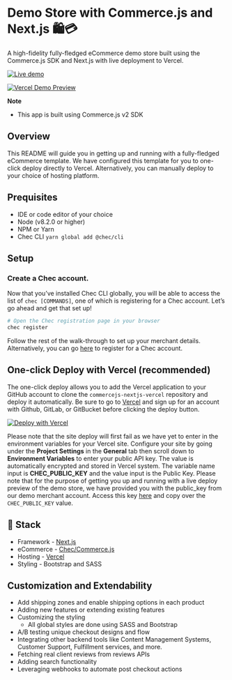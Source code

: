 # Demo Store with Commerce.js and Next.js 🛍️💳

A high-fidelity fully-fledged eCommerce demo store built using the Commerce.js SDK and Next.js with live deployment to Vercel.

[![Live demo](https://cdn.chec.io/email/assets/marketing/chec-demo-btn_gray.svg) ](https://commercejs-nextjs-vercel.now.sh/)

[![Vercel Demo Preview](https://i.ibb.co/m8dVzrG/demo-preview-2.png)](https://commercejs-nextjs-vercel.now.sh/)

**Note**
- This app is built using Commerce.js v2 SDK

## Overview

This README will guide you in getting up and running with a fully-fledged eCommerce template. We have configured this template for you to one-click deploy directly to Vercel. Alternatively, you can manually deploy to your choice of hosting platform.


## Prequisites

- IDE or code editor of your choice
- Node (v8.2.0 or higher)
- NPM or Yarn
- Chec CLI `yarn global add @chec/cli`

## Setup

### Create a Chec account. 

Now that you’ve installed Chec CLI globally, you will be able to access the list of `chec [COMMANDS]`, one of which is registering for a Chec account. Let’s go ahead and get that set up!

```bash
# Open the Chec registration page in your browser
chec register
```

Follow the rest of the walk-through to set up your merchant details. Alternatively, you can go [here](https://authorize.chec.io/signup) to register for a Chec account. 


## One-click Deploy with Vercel (recommended)

The one-click deploy allows you to add the Vercel application to your GitHub account to clone the `commercejs-nextjs-vercel` repository and deploy it automatically. Be sure to go to [Vercel](https://vercel.com/signup) and sign up for an account with Github, GitLab, or GitBucket before clicking the deploy button.

[![Deploy with Vercel](https://vercel.com/button)](https://vercel.com/new/project?template=https://github.com/chec/commercejs-nextjs-vercel)

Please note that the site deploy will first fail as we have yet to enter in the environment variables for your Vercel site. Configure your site by going under the **Project Settings** in the **General** tab then scroll down to **Environment Variables** to enter your public API key. The value is automatically encrypted and stored in Vercel system. The variable name input is **CHEC_PUBLIC_KEY** and the value input is the Public Key. Please note that for the purpose of getting you up and running with a live deploy preview of the demo store, we have provided you with the public_key from our demo merchant account. Access this key [here](https://github.com/chec/commercejs-nextjs-vercel/blob/master/.env.example) and copy over the `CHEC_PUBLIC_KEY` value.

## 🥞 Stack

- Framework - [Next.js](https://nextjs.org)
- eCommerce - [Chec/Commerce.js](https://commercejs.com)
- Hosting - [Vercel](https://vercel.com)
- Styling - Bootstrap and SASS

## Customization and Extendability

- Add shipping zones and enable shipping options in each product
- Adding new features or extending existing features
- Customizing the styling
    - All global styles are done using SASS and Bootstrap
- A/B testing unique checkout designs and flow
- Integrating other backend tools like Content Management Systems, Customer Support, Fulfillment services, and more.
- Fetching real client reviews from reviews APIs
- Adding search functionality
- Leveraging webhooks to automate post checkout actions

